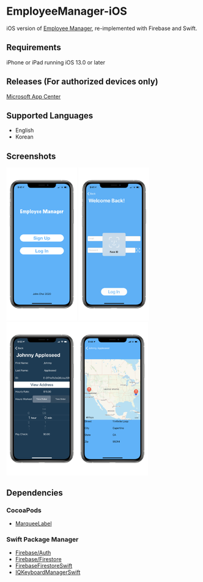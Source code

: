 # EmployeeManager-iOS
iOS version of [Employee Manager](https://github.com/johnchoi96/EmployeeManager), re-implemented with Firebase and Swift.

## Requirements
iPhone or iPad running iOS 13.0 or later

## Releases (For authorized devices only)
[Microsoft App Center](https://appcenter.ms/users/johnchoi1003/apps/Employee-Manager/distribute/releases)

## Supported Languages
* English
* Korean

## Screenshots
<img src="./Images/welcome.png" width="185" height="400"> <img src="./Images/login_biometrics.png" width="185" height="400"> <img src="./Images/emp_detail.png" width="185" height="400"><img src="./Images/address_view.png" width="185" height="400">

## Dependencies

### CocoaPods

* [MarqueeLabel](https://github.com/cbpowell/MarqueeLabel)

### Swift Package Manager

* [Firebase/Auth](https://firebase.google.com)
* [Firebase/Firestore](https://firebase.google.com)
* [FirebaseFirestoreSwift](https://firebase.google.com)
* [IQKeyboardManagerSwift](https://github.com/hackiftekhar/IQKeyboardManager)

